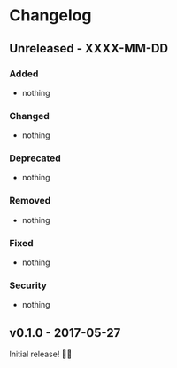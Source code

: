 # Changelog

## Unreleased - XXXX-MM-DD

### Added
* nothing

### Changed
* nothing

### Deprecated
* nothing

### Removed
* nothing

### Fixed
* nothing

### Security
* nothing

## v0.1.0 - 2017-05-27
Initial release! 🎉🎉